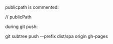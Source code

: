 publicpath is commented:

// publicPath

during git push:

git subtree push --prefix dist/spa origin gh-pages

